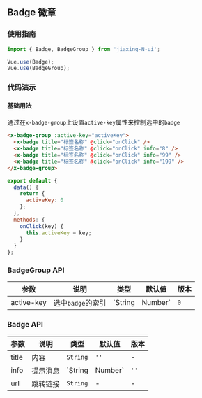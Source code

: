 ## Badge 徽章

### 使用指南
``` javascript
import { Badge, BadgeGroup } from 'jiaxing-N-ui';

Vue.use(Badge);
Vue.use(BadgeGroup);
```

### 代码演示

#### 基础用法

通过在`x-badge-group`上设置`active-key`属性来控制选中的`badge`

```html
<x-badge-group :active-key="activeKey">
  <x-badge title="标签名称" @click="onClick" />
  <x-badge title="标签名称" @click="onClick" info="8" />
  <x-badge title="标签名称" @click="onClick" info="99" />
  <x-badge title="标签名称" @click="onClick" info="199" />
</x-badge-group>
```

``` javascript
export default {
  data() {
    return {
      activeKey: 0
    };
  },
  methods: {
    onClick(key) {
      this.activeKey = key;
    }
  }
};
```

### BadgeGroup API

| 参数 | 说明 | 类型 | 默认值 | 版本 |
|------|------|------|------|------|
| active-key | 选中`badge`的索引 | `String | Number` | `0` | - |

### Badge API

| 参数 | 说明 | 类型 | 默认值 | 版本 |
|------|------|------|------|------|
| title | 内容 | `String` | `''` | - |
| info | 提示消息 | `String | Number` | `''` | - |
| url | 跳转链接 | `String` | - | - |
